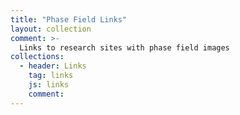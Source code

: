 ```yaml
---
title: "Phase Field Links"
layout: collection
comment: >-
  Links to research sites with phase field images
collections:
  - header: Links
    tag: links
    js: links
    comment:
---
```

